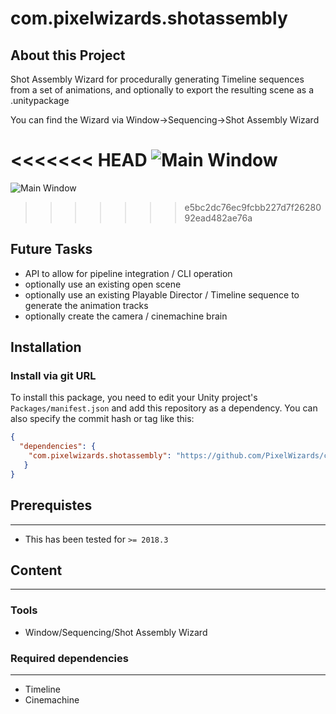 # com.pixelwizards.shotassembly

## About this Project

Shot Assembly Wizard for procedurally generating Timeline sequences from a set of animations, 
and optionally to export the resulting scene as a .unitypackage

You can find the Wizard via Window->Sequencing->Shot Assembly Wizard

<<<<<<< HEAD
![Main Window](Documentation~/images/ShotAssemblyWindow.png)
=======
![Main Window](Documentation~/MainWindow.png)
>>>>>>> e5bc2dc76ec9fcbb227d7f2628092ead482ae76a

## Future Tasks

* API to allow for pipeline integration / CLI operation
* optionally use an existing open scene 
* optionally use an existing Playable Director / Timeline sequence to generate the animation tracks
* optionally create the camera / cinemachine brain 

## Installation

### Install via git URL

To install this package, you need to edit your Unity project's `Packages/manifest.json` and add this repository as a dependency. You can also specify the commit hash or tag like this:

```json
{
  "dependencies": {
    "com.pixelwizards.shotassembly": "https://github.com/PixelWizards/com.pixelwizards.shotassembly.git",
   }
}
```

## Prerequistes
---------------
* This has been tested for `>= 2018.3`

## Content
----------------

### Tools

* Window/Sequencing/Shot Assembly Wizard

### Required dependencies
---------------
* Timeline
* Cinemachine


